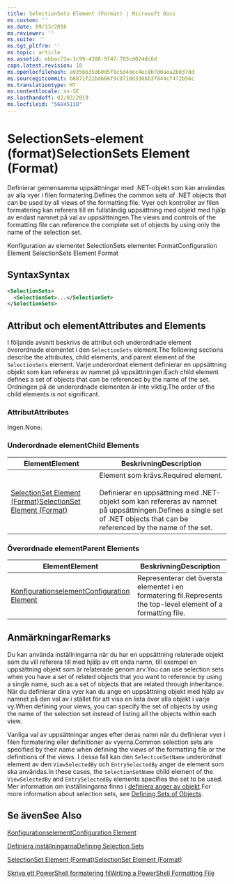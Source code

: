 ```yaml
---
title: SelectionSets Element (Format) | Microsoft Docs
ms.custom: ''
ms.date: 09/13/2016
ms.reviewer: ''
ms.suite: ''
ms.tgt_pltfrm: ''
ms.topic: article
ms.assetid: ebbac73a-1c99-4388-9f47-703cd024dc6d
caps.latest.revision: 18
ms.openlocfilehash: a9356635d60d5f8c5d4dec4ec8b7d0aea2b037dd
ms.sourcegitcommit: b6871f21bd666f9cd71dd336bb3f844cf472b56c
ms.translationtype: MT
ms.contentlocale: sv-SE
ms.lasthandoff: 02/03/2019
ms.locfileid: "56845110"
---
```

# <a name="selectionsets-element-format"></a><span data-ttu-id="5b9f5-102">SelectionSets-element (format)</span><span class="sxs-lookup"><span data-stu-id="5b9f5-102">SelectionSets Element (Format)</span></span>

<span data-ttu-id="5b9f5-103">Definierar gemensamma uppsättningar med .NET-objekt som kan användas av alla vyer i filen formatering.</span><span class="sxs-lookup"><span data-stu-id="5b9f5-103">Defines the common sets of .NET objects that can be used by all views of the formatting file.</span></span> <span data-ttu-id="5b9f5-104">Vyer och kontroller av filen formatering kan referera till en fullständig uppsättning med objekt med hjälp av endast namnet på val av uppsättningen.</span><span class="sxs-lookup"><span data-stu-id="5b9f5-104">The views and controls of the formatting file can reference the complete set of objects by using only the name of the selection set.</span></span>

<span data-ttu-id="5b9f5-105">Konfiguration av elementet SelectionSets elementet Format</span><span class="sxs-lookup"><span data-stu-id="5b9f5-105">Configuration Element SelectionSets Element Format</span></span>

## <a name="syntax"></a><span data-ttu-id="5b9f5-106">Syntax</span><span class="sxs-lookup"><span data-stu-id="5b9f5-106">Syntax</span></span>

```xml
<SelectionSets>
  <SelectionSet>...</SelectionSet>
</SelectionSets>
```

## <a name="attributes-and-elements"></a><span data-ttu-id="5b9f5-107">Attribut och element</span><span class="sxs-lookup"><span data-stu-id="5b9f5-107">Attributes and Elements</span></span>

<span data-ttu-id="5b9f5-108">I följande avsnitt beskrivs de attribut och underordnade element överordnade elementet i den `SelectionSets` element.</span><span class="sxs-lookup"><span data-stu-id="5b9f5-108">The following sections describe the attributes, child elements, and parent element of the `SelectionSets` element.</span></span> <span data-ttu-id="5b9f5-109">Varje underordnat element definierar en uppsättning objekt som kan refereras av namnet på uppsättningen.</span><span class="sxs-lookup"><span data-stu-id="5b9f5-109">Each child element defines a set of objects that can be referenced by the name of the set.</span></span> <span data-ttu-id="5b9f5-110">Ordningen på de underordnade elementen är inte viktig.</span><span class="sxs-lookup"><span data-stu-id="5b9f5-110">The order of the child elements is not significant.</span></span>

### <a name="attributes"></a><span data-ttu-id="5b9f5-111">Attribut</span><span class="sxs-lookup"><span data-stu-id="5b9f5-111">Attributes</span></span>

<span data-ttu-id="5b9f5-112">Ingen.</span><span class="sxs-lookup"><span data-stu-id="5b9f5-112">None.</span></span>

### <a name="child-elements"></a><span data-ttu-id="5b9f5-113">Underordnade element</span><span class="sxs-lookup"><span data-stu-id="5b9f5-113">Child Elements</span></span>

|<span data-ttu-id="5b9f5-114">Element</span><span class="sxs-lookup"><span data-stu-id="5b9f5-114">Element</span></span>|<span data-ttu-id="5b9f5-115">Beskrivning</span><span class="sxs-lookup"><span data-stu-id="5b9f5-115">Description</span></span>|
|-------------|-----------------|
|[<span data-ttu-id="5b9f5-116">SelectionSet Element (Format)</span><span class="sxs-lookup"><span data-stu-id="5b9f5-116">SelectionSet Element (Format)</span></span>](./selectionset-element-format.md)|<span data-ttu-id="5b9f5-117">Element som krävs.</span><span class="sxs-lookup"><span data-stu-id="5b9f5-117">Required element.</span></span><br /><br /> <span data-ttu-id="5b9f5-118">Definierar en uppsättning med .NET-objekt som kan refereras av namnet på uppsättningen.</span><span class="sxs-lookup"><span data-stu-id="5b9f5-118">Defines a single set of .NET objects that can be referenced by the name of the set.</span></span>|

### <a name="parent-elements"></a><span data-ttu-id="5b9f5-119">Överordnade element</span><span class="sxs-lookup"><span data-stu-id="5b9f5-119">Parent Elements</span></span>

|<span data-ttu-id="5b9f5-120">Element</span><span class="sxs-lookup"><span data-stu-id="5b9f5-120">Element</span></span>|<span data-ttu-id="5b9f5-121">Beskrivning</span><span class="sxs-lookup"><span data-stu-id="5b9f5-121">Description</span></span>|
|-------------|-----------------|
|[<span data-ttu-id="5b9f5-122">Konfigurationselement</span><span class="sxs-lookup"><span data-stu-id="5b9f5-122">Configuration Element</span></span>](./configuration-element-format.md)|<span data-ttu-id="5b9f5-123">Representerar det översta elementet i en formatering fil.</span><span class="sxs-lookup"><span data-stu-id="5b9f5-123">Represents the top-level element of a formatting file.</span></span>|

## <a name="remarks"></a><span data-ttu-id="5b9f5-124">Anmärkningar</span><span class="sxs-lookup"><span data-stu-id="5b9f5-124">Remarks</span></span>

<span data-ttu-id="5b9f5-125">Du kan använda inställningarna när du har en uppsättning relaterade objekt som du vill referera till med hjälp av ett enda namn, till exempel en uppsättning objekt som är relaterade genom arv.</span><span class="sxs-lookup"><span data-stu-id="5b9f5-125">You can use selection sets when you have a set of related objects that you want to reference by using a single name, such as a set of objects that are related through inheritance.</span></span> <span data-ttu-id="5b9f5-126">När du definierar dina vyer kan du ange en uppsättning objekt med hjälp av namnet på den val av i stället för att visa en lista över alla objekt i varje vy.</span><span class="sxs-lookup"><span data-stu-id="5b9f5-126">When defining your views, you can specify the set of objects by using the name of the selection set instead of listing all the objects within each view.</span></span>

<span data-ttu-id="5b9f5-127">Vanliga val av uppsättningar anges efter deras namn när du definierar vyer i filen formatering eller definitioner av vyerna.</span><span class="sxs-lookup"><span data-stu-id="5b9f5-127">Common selection sets are specified by their name when defining the views of the formatting file or the definitions of the views.</span></span> <span data-ttu-id="5b9f5-128">I dessa fall kan den `SelectionSetName` underordnat element av den `ViewSelectedBy` och `EntrySelectedBy` anger de element som ska användas.</span><span class="sxs-lookup"><span data-stu-id="5b9f5-128">In these cases, the `SelectionSetName` child element of the `ViewSelectedBy` and `EntrySelectedBy` elements specifies the set to be used.</span></span> <span data-ttu-id="5b9f5-129">Mer information om inställningarna finns i [definiera anger av objekt](./defining-selection-sets.md).</span><span class="sxs-lookup"><span data-stu-id="5b9f5-129">For more information about selection sets, see [Defining Sets of Objects](./defining-selection-sets.md).</span></span>

## <a name="see-also"></a><span data-ttu-id="5b9f5-130">Se även</span><span class="sxs-lookup"><span data-stu-id="5b9f5-130">See Also</span></span>

[<span data-ttu-id="5b9f5-131">Konfigurationselement</span><span class="sxs-lookup"><span data-stu-id="5b9f5-131">Configuration Element</span></span>](./configuration-element-format.md)

[<span data-ttu-id="5b9f5-132">Definiera inställningarna</span><span class="sxs-lookup"><span data-stu-id="5b9f5-132">Defining Selection Sets</span></span>](./defining-selection-sets.md)

[<span data-ttu-id="5b9f5-133">SelectionSet Element (Format)</span><span class="sxs-lookup"><span data-stu-id="5b9f5-133">SelectionSet Element (Format)</span></span>](./selectionset-element-format.md)

[<span data-ttu-id="5b9f5-134">Skriva ett PowerShell formatering fil</span><span class="sxs-lookup"><span data-stu-id="5b9f5-134">Writing a PowerShell Formatting File</span></span>](./writing-a-powershell-formatting-file.md)

